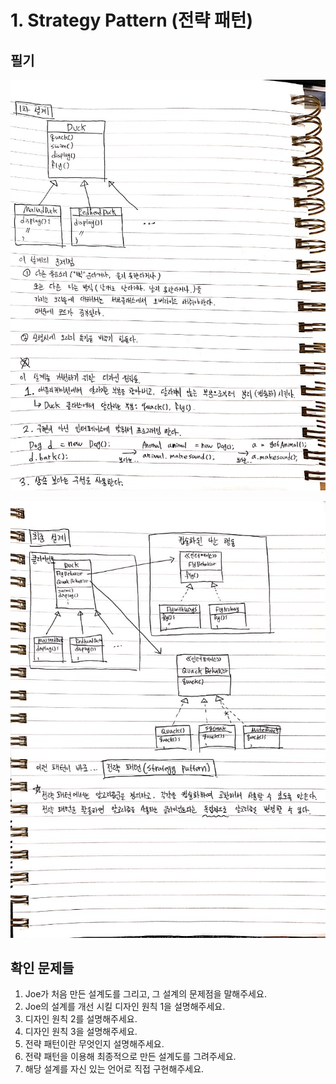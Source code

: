# 1. Strategy Pattern (전략 패턴)

## 필기

![전략 패턴 필기1](strategy_pattern1.jpg)

![전략 패턴 필기2](strategy_pattern2.jpg)

## 확인 문제들

1. Joe가 처음 만든 설계도를 그리고, 그 설계의 문제점을 말해주세요.
2. Joe의 설계를 개선 시킬 디자인 원칙 1을 설명해주세요.
3. 디자인 원칙 2를 설명해주세요.
4. 디자인 원칙 3을 설명해주세요.
5. 전략 패턴이란 무엇인지 설명해주세요.
6. 전략 패턴을 이용해 최종적으로 만든 설계도를 그려주세요.
7. 해당 설계를 자신 있는 언어로 직접 구현해주세요.